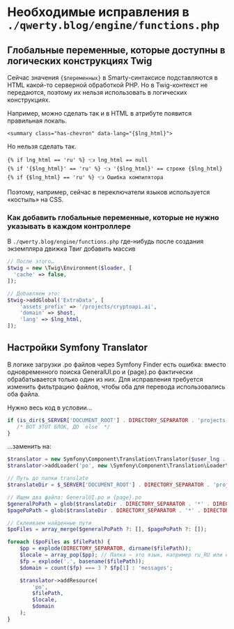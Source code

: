 # Необходимые исправления в `./qwerty.blog/engine/functions.php`

## Глобальные переменные, которые доступны в логических конструкциях Twig

Сейчас значения `{$переменных}` в Smarty-синтаксисе подставляются в HTML какой-то серверной обработкой PHP. Но в Twig-контекст не передаются, поэтому их нельзя использовать в логических конструкциях.

Например, можно сделать так и в HTML в атрибуте появится правильная локаль.

```twig
<summary class="has-chevron" data-lang="{$lng_html}">
```

Но нельзя сделать так.

```twig
{% if lng_html == 'ru' %} 👈 lng_html == null
{% if '{$lng_html}' == 'ru' %} 👈 '{$lng_html}' == строке {$lng_html}
{% if {$lng_html} == 'ru' %} 👈 Ошибка компилятора
```

Поэтому, например, сейчас в переключатели языков используется «костыль» на CSS.

### Как добавить глобальные переменные, которые не нужно указывать в каждом контроллере

В `./qwerty.blog/engine/functions.php` где-нибудь после создания экземпляра движка Твиг добавить массив

```php
// После этого…
$twig = new \Twig\Environment($loader, [
  'cache' => false,
]);

// Добавляем это:
$twig->addGlobal('ExtraData', [
    'assets_prefix' => '/projects/cryptoapi.ai',
    'domain' => $host,
    'lang' => $lng_html,
]);
```

## Настройки Symfony Translator

В логике загрузки .po файлов через Symfony Finder есть ошибка: вместо одновременного поиска GeneralUI.po и {page}.po фактически обрабатывается только один из них. Для исправления требуется изменить фильтрацию файлов, чтобы оба для перевода использовались оба файла.

Нужно весь код в условии...

```php
if (is_dir($_SERVER['DOCUMENT_ROOT'] . DIRECTORY_SEPARATOR . 'projects' . DIRECTORY_SEPARATOR . $_SERVER['HTTP_HOST'] . DIRECTORY_SEPARATOR . 'translate')) {
   /* ВОТ ЭТОТ БЛОК, ДО `else` */
}
```

...заменить на:

```php
$translator = new Symfony\Component\Translation\Translator($user_lng . '_' . mb_strtoupper($user_lng));
$translator->addLoader('po', new \Symfony\Component\Translation\Loader\PoFileLoader());

// Путь до папки translate
$translateDir = $_SERVER['DOCUMENT_ROOT'] . DIRECTORY_SEPARATOR . 'projects' . DIRECTORY_SEPARATOR . $_SERVER['HTTP_HOST'] . DIRECTORY_SEPARATOR . 'translate';

// Ищем два файла: GeneralUI.po и {page}.po
$generalPoPath = glob($translateDir . DIRECTORY_SEPARATOR . '*' . DIRECTORY_SEPARATOR . 'GeneralUI.po');
$pagePoPath = glob($translateDir . DIRECTORY_SEPARATOR . '*' . DIRECTORY_SEPARATOR . str_replace('.twig', '', $tname) . '.po');

// Склеиваем найденные пути
$poFiles = array_merge($generalPoPath ?: [], $pagePoPath ?: []);

foreach ($poFiles as $filePath) {
    $pp = explode(DIRECTORY_SEPARATOR, dirname($filePath));
    $locale = array_pop($pp); // Папка — это язык, например ru_RU или en_EN
    $fp = explode('.', basename($filePath));
    $domain = count($fp) === 3 ? $fp[1] : 'messages';

    $translator->addResource(
        'po',
        $filePath,
        $locale,
        $domain
    );
}
```
